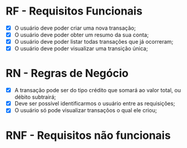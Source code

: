 # RF - Requisitos Funcionais

- [x] O usuário deve poder criar uma nova transação;
- [x] O usuário deve poder obter um resumo da sua conta; 
- [x] O usuário deve poder listar todas transações que já ocorreram;  
- [x] O usuário deve poder visualizar uma transição única;

# RN - Regras de Negócio

- [x] A transação pode ser do tipo crédito que somará ao valor total, ou débito subtrairá;
- [x] Deve ser possível identificarmos o usuário entre as requisições;
- [x] O usuário só pode visualizar transaçõos o qual ele criou;

# RNF - Requisitos não funcionais 